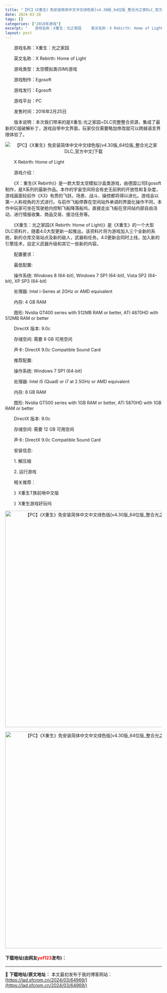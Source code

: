 ```yaml
---
title: "【PC】《X重生》免安装简体中文中文绿色版[v4.30版_64位版_整合光之家DLC_官方中文]下载"
date: 2024-03-28
tags: []
categories: ["2018年游戏"]
excerpt: "　　游戏名称：X重生：光之家园 　　英文名称：X Rebirth: Home of Light 　　游戏类型：太空模拟类(SIM)游戏 　　游戏制作：Egosoft 　　游戏发行：Egosoft 　　游戏平台：PC 　　发售时间：2016年2月25日 　　版本说明：本次我们带来的是X重生:光之家园+&hellip;"
layout: post
---
```


 <p>　　游戏名称：X重生：光之家园</p> <p>　　英文名称：X Rebirth: Home of Light</p> <p>　　游戏类型：太空模拟类(SIM)游戏</p> <p>　　游戏制作：Egosoft</p> <p>　　游戏发行：Egosoft</p> <p>　　游戏平台：PC</p> <p>　　发售时间：2016年2月25日</p> <p>　　版本说明：本次我们带来的是X重生:光之家园+DLC完整整合资源，集成了最新的C组破解补丁，游戏自带中文界面，玩家仅仅需要略加修改就可以跨越语言界限体验了。</p> <p align="center"><img align="" border="0" src="https://lad.sfcrom.cn/wp-content/uploads/2024/03/20240327_6604a90880fd7.jpg" alt="【PC】《X重生》免安装简体中文中文绿色版[v4.30版_64位版_整合光之家DLC_官方中文]下载" /></p> <p>　　X Rebirth: Home of Light</p> <p>　　游戏介绍：</p> <p>　　《X：重生(X Rebirth)》是一款大型太空模拟沙盒类游戏，由德国公司Egosoft制作，是X系列的最新作品。本作的宇宙空间将会有史无前例的开放性和复杂度，游戏画面较前作《X3》有质的飞跃，场景、战斗、操控都将得以进化。游戏会以第一人称视角的方式进行。与前作飞船停靠在空间站外单调的界面化操作不同，本作中玩家可坐在驾驶舱内控制飞船降落船坞，直接走出飞船在空间站内部自由活动，进行情报收集、商品交易、接洽任务等。</p> <p>　　《X重生：光之家园(X Rebirth: Home of Light)》是《X重生》的一个大型DLC资料片，随着4.0大型更新一起推出。该资料片将为游戏加入三个全新的系统，新的仓库交易站点及新的敌人，武器和任务。4.0更新会同时上线，加入新的引擎技术，自定义武器升级和其它一些新的内容。</p> <p>　　配置要求：</p> <p>　　最低配置:</p> <p>　　操作系统: Windows 8 (64-bit), Windows 7 SP1 (64-bit), Vista SP2 (64-bit), XP SP3 (64-bit)</p> <p>　　处理器: Intel i-Series at 2GHz or AMD equivalent</p> <p>　　内存: 4 GB RAM</p> <p>　　图形: Nvidia GT400 series with 512MB RAM or better, ATI 4870HD with 512MB RAM or better</p> <p>　　DirectX 版本: 9.0c</p> <p>　　存储空间: 需要 8 GB 可用空间</p> <p>　　声卡: DirectX 9.0c Compatible Sound Card</p> <p>　　推荐配置:</p> <p>　　操作系统: Windows 7 SP1 (64-bit)</p> <p>　　处理器: Intel i5 (Quad) or i7 at 2.5GHz or AMD equivalent</p> <p>　　内存: 8 GB RAM</p> <p>　　图形: Nvidia GT500 series with 1GB RAM or better, ATI 5870HD with 1GB RAM or better</p> <p>　　DirectX 版本: 9.0c</p> <p>　　存储空间: 需要 12 GB 可用空间</p> <p>　　声卡: DirectX 9.0c Compatible Sound Card</p> <p>　　安装信息:</p> <p>　　1. 解压缩</p> <p>　　2. 运行游戏</p> <p>　　相关推荐：</p> <p>　　》X重生T族前哨中文版</p> <p>　　》X重生游戏好玩吗</p> <p align="center"><img align="" border="0" src="https://lad.sfcrom.cn/wp-content/uploads/2024/03/20240327_6604a908ddc69.jpg" width="694" alt="【PC】《X重生》免安装简体中文中文绿色版[v4.30版_64位版_整合光之家DLC_官方中文]下载" /></p> <p align="center"><img align="" border="0" src="https://lad.sfcrom.cn/wp-content/uploads/2024/03/20240327_6604a90946fb7.jpg" width="695" alt="【PC】《X重生》免安装简体中文中文绿色版[v4.30版_64位版_整合光之家DLC_官方中文]下载" /></p> <p><h4>下载地址(由网友<font color="red">yxf123</font>发布)：</h4></p> 

---
📖 **下载地址/原文地址：** 本文最初发布于我的博客网站：[https://lad.sfcrom.cn/2024/03/64969/](https://lad.sfcrom.cn/2024/03/64969/)
